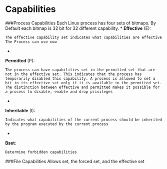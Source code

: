 # Capabilities

###Process Capabilities
Each Linux process has four sets of bitmaps.
By Default each bitmap is 32 bit for 32 different capability.
* 
**Effective** (E):
    
    The effective capability set indicates what capabilities are effective The Process can use now

* 
**Permitted** (P):

    The process can have capabilities set in the permitted set that are not in the effective set. This indicates that the process has temporarily disabled this capability. A process is allowed to set a bit in its effective set only if it is available in the permitted set. The distinction between effective and permitted makes it possible for a process to disable, enable and drop privileges

* 
**Inheritable** (I):

    Indicates what capabilities of the current process should be inherited by the program executed by the current process
* 
**Bset**:

    Determine forbidden capabilities

###File Capabilities
Allows set, the forced set, and the effective set
